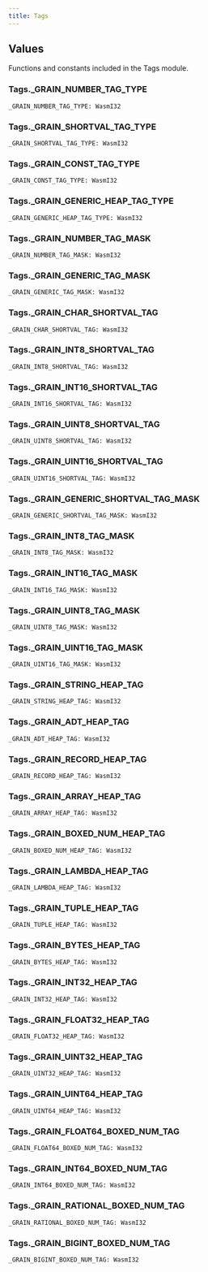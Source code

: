 ```yaml
---
title: Tags
---
```


## Values

Functions and constants included in the Tags module.

### Tags.**_GRAIN_NUMBER_TAG_TYPE**

```grain
_GRAIN_NUMBER_TAG_TYPE: WasmI32
```

### Tags.**_GRAIN_SHORTVAL_TAG_TYPE**

```grain
_GRAIN_SHORTVAL_TAG_TYPE: WasmI32
```

### Tags.**_GRAIN_CONST_TAG_TYPE**

```grain
_GRAIN_CONST_TAG_TYPE: WasmI32
```

### Tags.**_GRAIN_GENERIC_HEAP_TAG_TYPE**

```grain
_GRAIN_GENERIC_HEAP_TAG_TYPE: WasmI32
```

### Tags.**_GRAIN_NUMBER_TAG_MASK**

```grain
_GRAIN_NUMBER_TAG_MASK: WasmI32
```

### Tags.**_GRAIN_GENERIC_TAG_MASK**

```grain
_GRAIN_GENERIC_TAG_MASK: WasmI32
```

### Tags.**_GRAIN_CHAR_SHORTVAL_TAG**

```grain
_GRAIN_CHAR_SHORTVAL_TAG: WasmI32
```

### Tags.**_GRAIN_INT8_SHORTVAL_TAG**

```grain
_GRAIN_INT8_SHORTVAL_TAG: WasmI32
```

### Tags.**_GRAIN_INT16_SHORTVAL_TAG**

```grain
_GRAIN_INT16_SHORTVAL_TAG: WasmI32
```

### Tags.**_GRAIN_UINT8_SHORTVAL_TAG**

```grain
_GRAIN_UINT8_SHORTVAL_TAG: WasmI32
```

### Tags.**_GRAIN_UINT16_SHORTVAL_TAG**

```grain
_GRAIN_UINT16_SHORTVAL_TAG: WasmI32
```

### Tags.**_GRAIN_GENERIC_SHORTVAL_TAG_MASK**

```grain
_GRAIN_GENERIC_SHORTVAL_TAG_MASK: WasmI32
```

### Tags.**_GRAIN_INT8_TAG_MASK**

```grain
_GRAIN_INT8_TAG_MASK: WasmI32
```

### Tags.**_GRAIN_INT16_TAG_MASK**

```grain
_GRAIN_INT16_TAG_MASK: WasmI32
```

### Tags.**_GRAIN_UINT8_TAG_MASK**

```grain
_GRAIN_UINT8_TAG_MASK: WasmI32
```

### Tags.**_GRAIN_UINT16_TAG_MASK**

```grain
_GRAIN_UINT16_TAG_MASK: WasmI32
```

### Tags.**_GRAIN_STRING_HEAP_TAG**

```grain
_GRAIN_STRING_HEAP_TAG: WasmI32
```

### Tags.**_GRAIN_ADT_HEAP_TAG**

```grain
_GRAIN_ADT_HEAP_TAG: WasmI32
```

### Tags.**_GRAIN_RECORD_HEAP_TAG**

```grain
_GRAIN_RECORD_HEAP_TAG: WasmI32
```

### Tags.**_GRAIN_ARRAY_HEAP_TAG**

```grain
_GRAIN_ARRAY_HEAP_TAG: WasmI32
```

### Tags.**_GRAIN_BOXED_NUM_HEAP_TAG**

```grain
_GRAIN_BOXED_NUM_HEAP_TAG: WasmI32
```

### Tags.**_GRAIN_LAMBDA_HEAP_TAG**

```grain
_GRAIN_LAMBDA_HEAP_TAG: WasmI32
```

### Tags.**_GRAIN_TUPLE_HEAP_TAG**

```grain
_GRAIN_TUPLE_HEAP_TAG: WasmI32
```

### Tags.**_GRAIN_BYTES_HEAP_TAG**

```grain
_GRAIN_BYTES_HEAP_TAG: WasmI32
```

### Tags.**_GRAIN_INT32_HEAP_TAG**

```grain
_GRAIN_INT32_HEAP_TAG: WasmI32
```

### Tags.**_GRAIN_FLOAT32_HEAP_TAG**

```grain
_GRAIN_FLOAT32_HEAP_TAG: WasmI32
```

### Tags.**_GRAIN_UINT32_HEAP_TAG**

```grain
_GRAIN_UINT32_HEAP_TAG: WasmI32
```

### Tags.**_GRAIN_UINT64_HEAP_TAG**

```grain
_GRAIN_UINT64_HEAP_TAG: WasmI32
```

### Tags.**_GRAIN_FLOAT64_BOXED_NUM_TAG**

```grain
_GRAIN_FLOAT64_BOXED_NUM_TAG: WasmI32
```

### Tags.**_GRAIN_INT64_BOXED_NUM_TAG**

```grain
_GRAIN_INT64_BOXED_NUM_TAG: WasmI32
```

### Tags.**_GRAIN_RATIONAL_BOXED_NUM_TAG**

```grain
_GRAIN_RATIONAL_BOXED_NUM_TAG: WasmI32
```

### Tags.**_GRAIN_BIGINT_BOXED_NUM_TAG**

```grain
_GRAIN_BIGINT_BOXED_NUM_TAG: WasmI32
```

